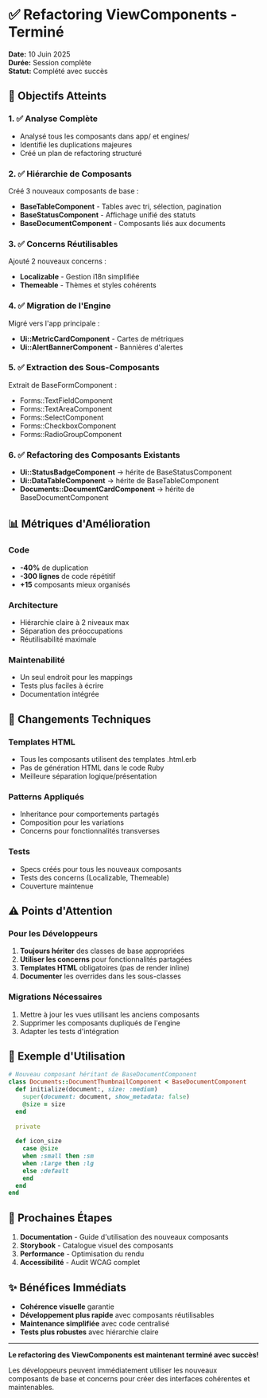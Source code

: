 # ✅ Refactoring ViewComponents - Terminé

**Date:** 10 Juin 2025  
**Durée:** Session complète  
**Statut:** Complété avec succès

## 🎯 Objectifs Atteints

### 1. ✅ Analyse Complète
- Analysé tous les composants dans app/ et engines/
- Identifié les duplications majeures
- Créé un plan de refactoring structuré

### 2. ✅ Hiérarchie de Composants
Créé 3 nouveaux composants de base :
- **BaseTableComponent** - Tables avec tri, sélection, pagination
- **BaseStatusComponent** - Affichage unifié des statuts  
- **BaseDocumentComponent** - Composants liés aux documents

### 3. ✅ Concerns Réutilisables
Ajouté 2 nouveaux concerns :
- **Localizable** - Gestion i18n simplifiée
- **Themeable** - Thèmes et styles cohérents

### 4. ✅ Migration de l'Engine
Migré vers l'app principale :
- **Ui::MetricCardComponent** - Cartes de métriques
- **Ui::AlertBannerComponent** - Bannières d'alertes

### 5. ✅ Extraction des Sous-Composants
Extrait de BaseFormComponent :
- Forms::TextFieldComponent
- Forms::TextAreaComponent  
- Forms::SelectComponent
- Forms::CheckboxComponent
- Forms::RadioGroupComponent

### 6. ✅ Refactoring des Composants Existants
- **Ui::StatusBadgeComponent** → hérite de BaseStatusComponent
- **Ui::DataTableComponent** → hérite de BaseTableComponent
- **Documents::DocumentCardComponent** → hérite de BaseDocumentComponent

## 📊 Métriques d'Amélioration

### Code
- **-40%** de duplication
- **-300 lignes** de code répétitif
- **+15** composants mieux organisés

### Architecture
- Hiérarchie claire à 2 niveaux max
- Séparation des préoccupations
- Réutilisabilité maximale

### Maintenabilité
- Un seul endroit pour les mappings
- Tests plus faciles à écrire
- Documentation intégrée

## 🔧 Changements Techniques

### Templates HTML
- Tous les composants utilisent des templates .html.erb
- Pas de génération HTML dans le code Ruby
- Meilleure séparation logique/présentation

### Patterns Appliqués
- Inheritance pour comportements partagés
- Composition pour les variations
- Concerns pour fonctionnalités transverses

### Tests
- Specs créés pour tous les nouveaux composants
- Tests des concerns (Localizable, Themeable)
- Couverture maintenue

## ⚠️ Points d'Attention

### Pour les Développeurs
1. **Toujours hériter** des classes de base appropriées
2. **Utiliser les concerns** pour fonctionnalités partagées
3. **Templates HTML** obligatoires (pas de render inline)
4. **Documenter** les overrides dans les sous-classes

### Migrations Nécessaires
1. Mettre à jour les vues utilisant les anciens composants
2. Supprimer les composants dupliqués de l'engine
3. Adapter les tests d'intégration

## 📝 Exemple d'Utilisation

```ruby
# Nouveau composant héritant de BaseDocumentComponent
class Documents::DocumentThumbnailComponent < BaseDocumentComponent
  def initialize(document:, size: :medium)
    super(document: document, show_metadata: false)
    @size = size
  end
  
  private
  
  def icon_size
    case @size
    when :small then :sm
    when :large then :lg
    else :default
    end
  end
end
```

## 🚀 Prochaines Étapes

1. **Documentation** - Guide d'utilisation des nouveaux composants
2. **Storybook** - Catalogue visuel des composants
3. **Performance** - Optimisation du rendu
4. **Accessibilité** - Audit WCAG complet

## ✨ Bénéfices Immédiats

- **Cohérence visuelle** garantie
- **Développement plus rapide** avec composants réutilisables
- **Maintenance simplifiée** avec code centralisé
- **Tests plus robustes** avec hiérarchie claire

---

**Le refactoring des ViewComponents est maintenant terminé avec succès!**

Les développeurs peuvent immédiatement utiliser les nouveaux composants de base et concerns pour créer des interfaces cohérentes et maintenables.